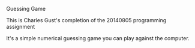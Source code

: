 Guessing Game

This is Charles Gust's completion of the 20140805 programming assignment

It's a simple numerical guessing game you can play against the computer.